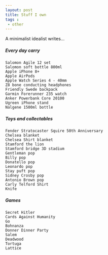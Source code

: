 ```yaml
---
layout: post
title: Stuff I own
tags : 
 - other
---
```


A minimalist idealist writes...

##### Every day carry
    
    Salomon Agile 12 set
    Salomon soft bottle 800ml
    Apple iPhone 8+
    Apple AirPods
    Apple Watch Series 4 - 40mm
    Z8 bone conducting headphones
    Friendly Swede backpack
    Garmin Forerunner 235 watch
    Anker Powerbank Core 20100
    Ugreen iPhone stand
    Nalgene 1500ml bottle
    
    
##### Toys and collectables

    Fender Stratocaster Squire 50th Anniversary
    Chelsea blanket
    Chelsea Shirt blanket
    Stamford the lion
    Stamford bridge 3D stadium
    Gentleman pop
    Billy pop
    Donatello pop
    Leonardo pop
    Stay puft pop
    Sidney Crosby pop
    Antonio Brown pop
    Carly Telford Shirt
    Knife
    
##### Games

    Secret Hitler
    Cards Against Humanity
    Go
    Bohnanza
    Donner Dinner Party
    Salem
    Deadwood
    Tortuga
    Lattice

    
